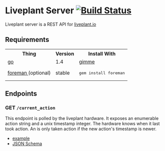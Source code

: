 Liveplant Server [![Build Status](https://travis-ci.org/liveplant/liveplant-server.svg?branch=master)](https://travis-ci.org/liveplant/liveplant-server)
====

Liveplant server is a REST API for [liveplant.io][]

## Requirements

<table>
  <tr>
    <th>Thing</th>
    <th>Version</th>
    <th>Install With</th>
  </tr>
  <tr>
    <td>
      <a href="https://golang.org">
        go
      </a>
    </td>
    <td>1.4</td>
    <td>
      <a href="https://github.com/meatballhat/gimme#installation--usage">
        gimme
      </a>
    </td>
  </tr>
  <tr>
    <td>
      <a href="https://github.com/ddollar/foreman">
        foreman
      </a> (optional)
    </td>
    <td>stable</td>
    <td><pre>gem install foreman</pre></td>
  </tr>
</table>

## Endpoints

### GET `/current_action`

This endpoint is polled by the liveplant hardware. It exposes an enumerable
action string and a unix timestamp integer. The hardware knows when it last took action. An
is only taken action if the new action's timestamp is newer.

- [example](schema/current_action/GET/example.json)
- [JSON Schema](schema/current_action/GET/schema.json)

[liveplant.io]: https://github.com/liveplant/liveplant.io
[foreman]: https://github.com/ddollar/foreman
